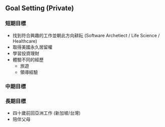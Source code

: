 ## Goal Setting (Private)

### 短期目標
- 找到符合興趣的工作並朝此方向耕耘 (Software Archetiect / Life Science / Healthcare)
- 取得美國永久居留權
- 學習投資理財
- 體驗不同的經歷
  - 旅遊 
  - 領導經驗

### 中期目標


### 長期目標
- 四十歲前回亞洲工作 (新加坡/台灣)
- 陪伴父母

